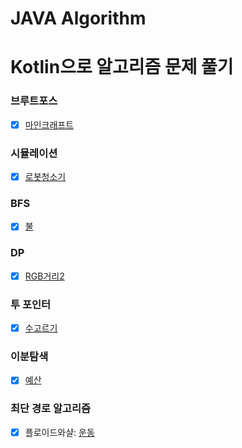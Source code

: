 # JAVA Algorithm


# Kotlin으로 알고리즘 문제 풀기

### 브루트포스
-[x] [마인크래프트](https://www.acmicpc.net/problem/18111)

### 시뮬레이션
-[x] [로봇청소기](https://www.acmicpc.net/problem/14503)

### BFS
-[x] [불](https://www.acmicpc.net/problem/5427) 

### DP
-[x] [RGB거리2](https://www.acmicpc.net/problem/17404)

### 투 포인터
-[x] [수고르기](https://www.acmicpc.net/problem/2230)

### 이분탐색
-[x] [예산](https://www.acmicpc.net/problem/2512)

### 최단 경로 알고리즘
-[x] 플로이드와샬: [운동](https://www.acmicpc.net/problem/1956)